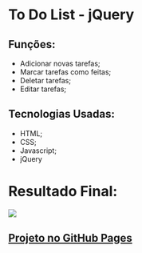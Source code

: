 <h1>To Do List - jQuery</h1>

<h2>Funções:</h2>
<ul>
<li>Adicionar novas tarefas;</li>
<li>Marcar tarefas como feitas;</li>
<li>Deletar tarefas;</li>
<li>Editar tarefas;</li>
</ul>

<h2>Tecnologias Usadas:</h2>
<ul>
<li>HTML;</li>
<li>CSS;</li>
<li>Javascript;</li>
<li>jQuery</li>
</ul>

<h1>Resultado Final:</h1>
<img src="https://i.imgur.com/KTeLa7Z.png">

<h2><a href="https://matheusmrqs4.github.io/todo-list-jquery/">Projeto no GitHub Pages</a> </h2>
